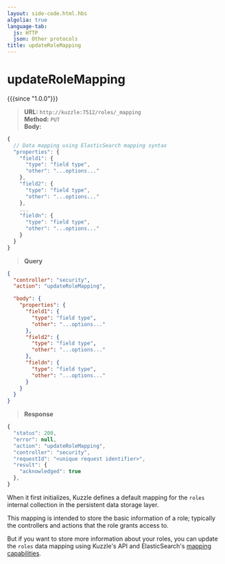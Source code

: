 ```yaml
---
layout: side-code.html.hbs
algolia: true
language-tab:
  js: HTTP
  json: Other protocols
title: updateRoleMapping
---
```



# updateRoleMapping

{{{since "1.0.0"}}}



<blockquote class="js">
<p>
<b>URL:</b> <code>http://kuzzle:7512/roles/_mapping</code>  
<br><b>Method:</b> <code>PUT</code>  
<br><b>Body:</b>
</p>
</blockquote>


```js
{
  // Data mapping using ElasticSearch mapping syntax
  "properties": {
    "field1": {
      "type": "field type",
      "other": "...options..."
    },
    "field2": {
      "type": "field type",
      "other": "...options..."
    },
    ...
    "fieldn": {
      "type": "field type",
      "other": "...options..."
    }
  }
}
```

<blockquote class="json">
<p>
<b>Query</b>
</p>
</blockquote>

```json
{
  "controller": "security",
  "action": "updateRoleMapping",

  "body": {
    "properties": {
      "field1": {
        "type": "field type",
        "other": "...options..."
      },
      "field2": {
        "type": "field type",
        "other": "...options..."
      },
      "fieldn": {
        "type": "field type",
        "other": "...options..."
      }
    }
  }
}
```

>**Response**

```javascript
{
  "status": 200,                     
  "error": null,                     
  "action": "updateRoleMapping",
  "controller": "security",
  "requestId": "<unique request identifier>",
  "result": {
    "acknowledged": true
  },
}
```

When it first initializes, Kuzzle defines a default mapping for the `roles` internal collection in the persistent data storage layer.

This mapping is intended to store the basic information of a role; typically the controllers and actions that the role grants access to.

But if you want to store more information about your roles, you can update the `roles` data mapping using Kuzzle's API and
ElasticSearch's [mapping capabilities](https://www.elastic.co/guide/en/elasticsearch/reference/5.x/mapping.html).
